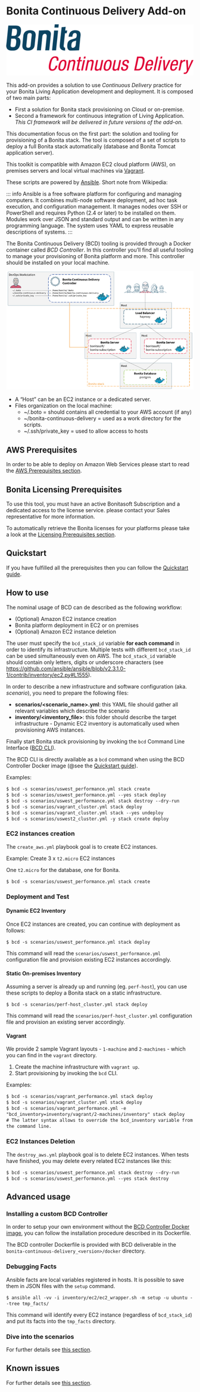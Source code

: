 # Bonita Continuous Delivery Add-on

![Bonita Continuous Delivery Add-on](images/bcd.png)

This add-on provides a solution to use _Continuous Delivery_ practice for your Bonita Living Application development and deployment.
It is composed of two main parts:
* First a solution for Bonita stack provisioning on Cloud or on-premise.  
* Second a framework for continuous integration of Living Application. _This CI framework will be delivered in future versions of the add-on._

This documentation focus on the first part: the solution and tooling for provisioning of a Bonita stack.
The tool is composed of a set of scripts to deploy a full Bonita stack automatically (database and Bonita Tomcat application server).

This toolkit is compatible with Amazon EC2 cloud platform (AWS), on premises servers and local virtual machines via [Vagrant](https://www.vagrantup.com/).

These scripts are powered by [Ansible](http://www.ansible.com). Short note from Wikipedia:

::: info
Ansible is a free software platform for configuring and managing computers. It combines multi-node software deployment, ad hoc task execution, and configuration management. It manages nodes over SSH or PowerShell and requires Python (2.4 or later) to be installed on them. Modules work over JSON and standard output and can be written in any programming language. The system uses YAML to express reusable descriptions of systems.
:::

The Bonita Continuous Delivery (BCD) tooling is provided through a Docker container called _BCD Controller_. In this controller you’ll find all useful tooling to manage your provisioning of Bonita platform and more. This controller should be installed on your local machine.

![Bonita Provisioning](images/bonita_platform_stack.png)

* A “Host” can be an EC2 instance or a dedicated server.
* Files organization on the local machine:
   * ~/.boto = should contains all credential to your AWS account (if any)
   * ~/bonita-continuous-delivery = used as a work directory for the scripts.
   * ~/.ssh/private_key = used to allow access to hosts

## AWS Prerequisites
In order to be able to deploy on Amazon Web Services please start to read the [AWS Prerequisites section](aws_prerequisites.md).

## Bonita Licensing Prerequisites
To use this tool, you must have an active Bonitasoft Subscription and a dedicated access to the license service. please contact your Sales representative for more information.

To automatically retrieve the Bonita licenses for your platforms please take a look at the [Licensing Prerequisites section](licensing_prerequisites.md).

## Quickstart
If you have fulfilled all the prerequisites then you can follow the [Quickstart guide](quickstart.md).

## How to use

The nominal usage of BCD can de described as the following workflow:
- (Optional) Amazon EC2 instance creation
- Bonita platform deployment in EC2 or on premises
- (Optional) Amazon EC2 instance deletion

The user must specify the `bcd_stack_id` variable **for each command** in order to identify its infrastructure. Multiple tests with different `bcd_stack_id` can be used simultaneously even on AWS. The `bcd_stack_id` variable should contain only letters, digits or underscore characters (see https://github.com/ansible/ansible/blob/v2.3.1.0-1/contrib/inventory/ec2.py#L1555).

In order to describe a new infrastructure and software configuration (aka. _scenario_), you need to prepare the following files:
- **scenarios/&lt;scenario_name&gt;.yml**: this YAML file should gather all relevant variables which describe the scenario
- **inventory/&lt;inventory_file&gt;**: this folder should describe the target infrastructure - Dynamic EC2 inventory is automatically used when provisioning AWS instances.

Finally start Bonita stack provisioning by invoking the `bcd` Command Line Interface ([BCD CLI](cli.md)).

The BCD CLI is directly available as a `bcd` command when using the BCD Controller Docker image (@see the [Quickstart guide](quickstart.md)).

Examples:
```shell
$ bcd -s scenarios/uswest_performance.yml stack create
$ bcd -s scenarios/uswest_performance.yml --yes stack deploy
$ bcd -s scenarios/uswest_performance.yml stack destroy --dry-run
$ bcd -s scenarios/vagrant_cluster.yml stack deploy
$ bcd -s scenarios/vagrant_cluster.yml stack --yes undeploy
$ bcd -s scenarios/uswest2_cluster.yml -y stack create deploy
```

### EC2 instances creation

The `create_aws.yml` playbook goal is to create EC2 instances.

Example: Create 3 x `t2.micro` EC2 instances

One `t2.micro` for the database, one for Bonita.
```shell
$ bcd -s scenarios/uswest_performance.yml stack create
```

### Deployment and Test

#### Dynamic EC2 Inventory

Once EC2 instances are created, you can continue with deployment as follows:
```shell
$ bcd -s scenarios/uswest_performance.yml stack deploy
```

This command will read the `scenarios/uswest_performance.yml` configuration file and provision existing EC2 instances accordingly.

#### Static On-premises Inventory

Assuming a server is already up and running (eg. `perf-host`), you can use these scripts to deploy a Bonita stack on a static infrastructure.
```shell
$ bcd -s scenarios/perf-host_cluster.yml stack deploy
```

This command will read the `scenarios/perf-host_cluster.yml` configuration file and provision an existing server accordingly.


#### Vagrant

We provide 2 sample Vagrant layouts - `1-machine` and `2-machines` - which you can find in the `vagrant` directory.

1. Create the machine infrastructure with `vagrant up`.
1. Start provisioning by invoking the `bcd` CLI.

Examples:
```shell
$ bcd -s scenarios/vagrant_performance.yml stack deploy
$ bcd -s scenarios/vagrant_cluster.yml stack deploy
$ bcd -s scenarios/vagrant_performance.yml -e "bcd_inventory=inventory/vagrant/2-machines/inventory" stack deploy
# The latter syntax allows to override the bcd_inventory variable from the command line.
```

### EC2 Instances Deletion

The `destroy_aws.yml` playbook goal is to delete EC2 instances. When tests have finished, you may delete every related EC2 instances like this:
```shell
$ bcd -s scenarios/uswest_performance.yml stack destroy --dry-run
$ bcd -s scenarios/uswest_performance.yml --yes stack destroy
```

## Advanced usage

### Installing a custom BCD Controller

In order to setup your own environment without the [BCD Controller Docker image](docker.md), you can follow the installation procedure described in its Dockerfile.

The BCD controller Dockerfile is provided with BCD deliverable in the `bonita-continuous-delivery_<version>/docker` directory.

### Debugging Facts

Ansible facts are local variables registered in hosts. It is possible to save them in JSON files with the `setup` command.
```
$ ansible all -vv -i inventory/ec2/ec2_wrapper.sh -m setup -u ubuntu --tree tmp_facts/
```
This command will identify every EC2 instance (regardless of `bcd_stack_id`) and put its facts into the `tmp_facts` directory.

### Dive into the scenarios

For further details see [this section](scenarios.md).

## Known issues

For further details see [this section](known_issues.md).
